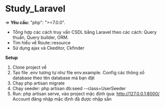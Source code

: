 # Study_Laravel

=> **Yêu cầu:** "php": ">=7.0.0".
- Tổng hợp các cách truy vấn CSDL bằng Laravel theo các cách: Query thuần, Query builder, ORM.
- Tìm hiểu về Route::resource
- Sử dụng ajax và Ckeditor, Ckfinder

**Setup**
1. Clone project về
2. Tạo file .env tương tự như file env.example. Config các thông số database theo tên database mà bạn đặt
3. Chạy php artisan migrate
4. Chạy seeder: php artisan db:seed --class=UserSeeder
5. Run: php artisan serve, vào project mặc định qua: http://127.0.0.1:8000/  Account đăng nhập mặc định đã được nhập sẵn
